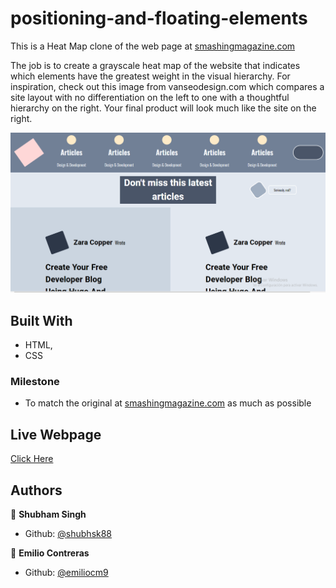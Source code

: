 # positioning-and-floating-elements

This is a Heat Map clone of the web page at [smashingmagazine.com](https://www.smashingmagazine.com/#top)

The job is to create a grayscale heat map of the website that indicates which elements have the greatest weight in the visual hierarchy. For inspiration, check out this image from vanseodesign.com which compares a site layout with no differentiation on the left to one with a thoughtful hierarchy on the right. Your final product will look much like the site on the right.

![PROJECT: DESIGN TEARDOWN made by Shubham & Emilio](ProjectSS.png?raw=true "PROJECT: DESIGN TEARDOWN made by Shubham & Emilio")
## Built With

- HTML,
- CSS

### Milestone

- To match the original at [smashingmagazine.com](https://www.smashingmagazine.com/#top) as much as possible

## Live Webpage

[Click Here](https://rawcdn.githack.com/shubhsk88/smashing-magazine-design/08dc52bdb797ea7a6be35eb64ee7154fc413c682/index.html)

## Authors

👤 **Shubham Singh**

- Github: [@shubhsk88](https://github.com/shubhsk88)

👤 **Emilio Contreras**

- Github: [@emiliocm9](https://github.com/emiliocm9)